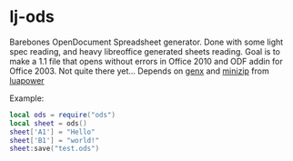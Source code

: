 # lj-ods
Barebones OpenDocument Spreadsheet generator.
Done with some light spec reading, and heavy
libreoffice generated sheets reading. Goal is to
make a 1.1 file that opens without errors in
Office 2010 and ODF addin for Office 2003.
Not quite there yet...
Depends on [genx](https://www.github.com/luapower/genx) and [minizip](https://www.github.com/luapower/minizip)
from [luapower](https://www.luapower.com/)

Example:
```lua
local ods = require("ods")
local sheet = ods()
sheet['A1'] = "Hello"
sheet['B1'] = "world!"
sheet:save("test.ods")
```
